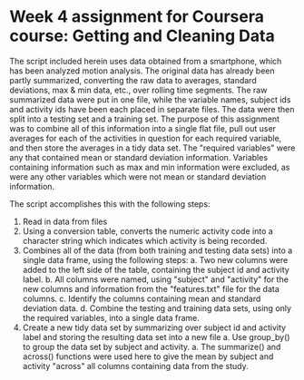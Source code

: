 # Week 4 assignment for Coursera course: Getting and Cleaning Data

The script included herein uses data obtained from a smartphone, which has been analyzed motion analysis. The original data has already been partly summarized, converting the raw data to averages, standard deviations, max & min data, etc., over rolling time segments. The raw summarized data were put in one file, while the variable names, subject ids and activity ids have been each placed in separate files. The data were then split into a testing set and a training set. The purpose of this assignment was to combine all of this information into a single flat file, pull out user averages for each of the activities in question for each required variable, and then store the averages in a tidy data set. The "required variables" were any that contained mean or standard deviation information. Variables containing information such as max and min information were excluded, as were any other variables which were not mean or standard deviation information.

The script accomplishes this with the following steps:
  1. Read in data from files
  2. Using a conversion table, converts the numeric activity code into a character string which indicates which activity is being recorded.
  3. Combines all of the data (from both training and testing data sets) into a single data frame, using the following steps:
    a. Two new columns were added to the left side of the table, containing the subject id and activity label.
    b. All columns were named, using "subject" and "activity" for the new columns and information from the "features.txt" file for the data columns.
    c. Identify the columns containing mean and standard deviation data.
    d. Combine the testing and training data sets, using only the required variables, into a single data frame.
  4. Create a new tidy data set by summarizing over subject id and activity label and storing the resulting data set into a new file
    a. Use group_by() to group the data set by subject and activity.
    a. The summarize() and across() functions were used here to give the mean by subject and activity "across" all columns containing data from the study.
